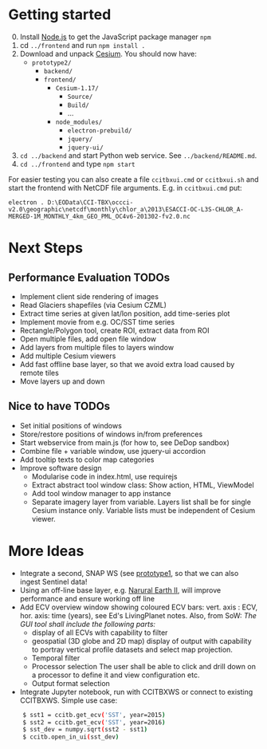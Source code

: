 # Getting started

0. Install [Node.js](https://nodejs.org/en/download/) to get the JavaScript package manager `npm`
1. cd `../frontend` and run `npm install .`
2. Download and unpack [Cesium](https://cesiumjs.org/). You should now have:
    * `prototype2/`
      * `backend/`
      * `frontend/`
        * `Cesium-1.17/`
          * `Source/`
          * `Build/`
          * ...
        * `node_modules/`
          * `electron-prebuild/`
          * `jquery/`
          * `jquery-ui/`
3. `cd ../backend` and start Python web service. See `../backend/README.md`.
4. `cd ../frontend` and type `npm start`

For easier testing you can also create a file `ccitbxui.cmd` or `ccitbxui.sh` and start the frontend with
NetCDF file arguments. E.g. in `ccitbxui.cmd` put:

    electron . D:\EOData\CCI-TBX\occci-v2.0\geographic\netcdf\monthly\chlor_a\2013\ESACCI-OC-L3S-CHLOR_A-MERGED-1M_MONTHLY_4km_GEO_PML_OC4v6-201302-fv2.0.nc


# Next Steps

## Performance Evaluation TODOs

- Implement client side rendering of images
- Read Glaciers shapefiles (via Cesium CZML)
- Extract time series at given lat/lon position, add time-series plot
- Implement movie from e.g. OC/SST time series
- Rectangle/Polygon tool, create ROI, extract data from ROI
- Open multiple files, add open file window
- Add layers from multiple files to layers window
- Add multiple Cesium viewers
- Add fast offline base layer, so that we avoid extra load caused by remote tiles
- Move layers up and down

## Nice to have TODOs

- Set initial positions of windows
- Store/restore positions of windows in/from preferences
- Start webservice from main.js (for how to, see DeDop sandbox)
- Combine file + variable window, use jquery-ui accordion
- Add tooltip texts to color map categories
- Improve software design
  * Modularise code in index.html, use requirejs
  * Extract abstract tool window class: Show action, HTML, ViewModel
  * Add tool window manager to app instance
  * Separate imagery layer from variable. Layers list shall be for single Cesium instance only.
    Variable lists must be independent of Cesium viewer.

# More Ideas

- Integrate a second, SNAP WS (see [prototype1](../prototype1), so that we can also ingest Sentinel data!
- Using an off-line base layer, e.g. [Narural Earth II](http://www.naturalearthdata.com/downloads/10m-raster-data/10m-natural-earth-2/), will improve performance and ensure
  working off line
- Add ECV overview window showing coloured ECV bars: vert. axis : ECV, hor. axis: time (years), see Ed's LivingPlanet notes.
  Also, from SoW: _The GUI tool shall include the following parts:_
  * display of all ECVs with capability to filter
  * geospatial (3D globe and 2D map) display of output with capability to portray vertical profile datasets and select map projection.
  * Temporal filter
  * Processor selection The user shall be able to click and drill down on a processor to define it and view configuration etc.
  * Output format selection
- Integrate Jupyter notebook, run with CCITBXWS or connect to existing CCITBXWS. Simple use case:

```bash
    $ sst1 = ccitb.get_ecv('SST', year=2015)
    $ sst2 = ccitb.get_ecv('SST', year=2016)
    $ sst_dev = numpy.sqrt(sst2 - sst1)
    $ ccitb.open_in_ui(sst_dev)
```
